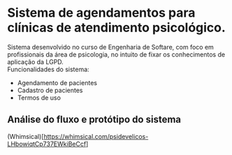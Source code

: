 # Sistema de agendamentos para clínicas de atendimento psicológico.
Sistema desenvolvido no curso de Engenharia de Softare, com foco em profissionais da área de psicologia, no intuito de fixar os conhecimentos de aplicação da LGPD.<br>
Funcionalidades do sistema:<br>
- Agendamento de pacientes<br>
- Cadastro de pacientes<br>
- Termos de uso<br> 
## Análise do fluxo e protótipo do sistema
(Whimsical)[https://whimsical.com/psidevelicos-LHbowiqtCp737EWkiBeCcf]
